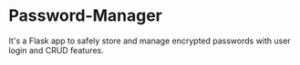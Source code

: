 # Password-Manager
It's a Flask app to safely store and manage encrypted passwords with user login and CRUD features.
